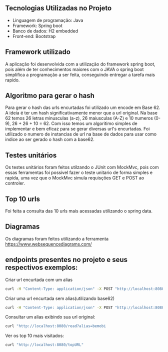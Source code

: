 ## Tecnologias Utilizadas no Projeto
* Linguagem de programação: Java
* Framework: Spring boot
* Banco de dados: H2 embedded
* Front-end: Bootstrap

## Framework utilizado
A aplicação foi desenvolvida com a utilização do framework spring boot, pois além de ter conhecimentos maiores com o JAVA 
o spring boot simplifica a programação a ser feita, conseguindo entregar a tarefa mais rapido.

## Algoritmo para gerar o hash
Para gerar o hash das urls encurtadas foi utilizado um encode em Base 62. A ideia é ter um hash significativamente menor que a url original.
Na base 62 temos 26 letras minusculas (a-z), 26 maiusculas (A-Z) e 10 numeros (0-9), 26 + 26 + 10 = 62. Com isso temos um algoritimo simples de implementar
e bem eficaz para se gerar diversas url's encurtadas.
Foi utilizado o numero de instancias de url na base de dados para usar como indice ao ser gerado o hash com a base62.

## Testes unitários
Os testes unitários foram feitos utilzando o JUnit com MockMvc, pois com essas ferramentas foi possivel fazer o teste unitario de forma simples
e rapida, uma vez que o MockMvc simula requisções GET e POST ao controler.


## Top 10 urls
Foi feita a consulta das 10 urls mais acessadas utilizando o spring data.

## Diagramas
Os diagramas foram feitos utilizando a ferramenta https://www.websequencediagrams.com/

## endpoints presentes no projeto e seus respectivos exemplos:

Criar url encurtada com um alias

```sh
curl -H "Content-Type: application/json" -X POST "http://localhost:8080/create?url=http://bemobi.com.br&alias=bemobi"
```

Criar uma url encurtada sem alias(utilizando base62)

```sh
curl -H "Content-Type: application/json" -X POST "http://localhost:8080/create?url=http://bemobi.com.br
```

Consultar um alias exibindo sua url original:

```sh
curl "http://localhost:8080/read?alias=bemobi
```

Ver os top 10 mais visitados:

```sh
curl "http://localhost:8080/topURL"
```

